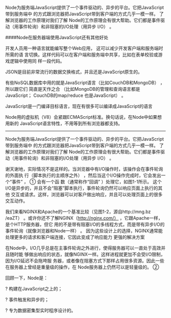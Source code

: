 Node为服务端JavaScript提供了一个事件驱动的、异步的平台。它把JavaScript带到服务端中
的方式跟浏览器把JavaScript带到客户端的方式几乎一模一样。 了解浏览器的工作原理对我们了解
Node的工作原理会有很大帮助。它们都是事件驱动（用事件轮询）和非阻塞的I/O处理（用异步
I/O） 。

####Node在服务器端使用JavaScript还有其他好处

开发人员用一种语言就能编写整个Web应用， 这可以减少开发客户端和服务端时所需的语
言切换。这样代码可以在客户端和服务端中共享，比如在表单校验或游戏逻辑中使用同
样一段代码。

JSON是目前非常流行的数据交换格式，并且还是JavaScript原生的。

有些NoSQL数据库中用的就是JavaScript语言（比如CouchDB和MongoDB） ，所以跟它们
简直是天作之合 （比如MongoDB的管理和查询语言都是JavaScript； CouchDB的map/reduce
也是JavaScript） 。

JavaScript是一门编译目标语言，现在有很多可以编译成JavaScript的语言


Node用的虚拟机（V8）会紧跟ECMAScript标准。换句话说，在Node中如果想用新的
JavaScript语言特性，不用等到所有浏览器都支持。

<hr>
Node为服务端JavaScript提供了一个事件驱动的、异步的平台。它把JavaScript带到服务端中
的方式跟浏览器把JavaScript带到客户端的方式几乎一模一样。 了解浏览器的工作原理对我们了解
Node的工作原理会有很大帮助。它们都是事件驱动（用事件轮询）和非阻塞的I/O处理（用异步
I/O） 。

谢天谢地，实际情况不是这样的。当浏览器中有I/O操作时，该操作会在事件轮询的外面执
行（脚本执行的主顺序之外） ，然后当这个I/O操作完成时，它会发出一个“事件” ，
① 会有一个函
数（通常称作“回调” ）处理它，如图1-1所示。
这个I/O是异步的，并且不会“阻塞”脚本执行，事件轮询仍然可以响应页面上执行的其他
交互或请求。这样，浏览器可以对客户做出响应，并且可以处理页面上的很多交互动作。

我们来看NGINX和Apache的一个基准比较（见图1-2，源自http://mng.bz
/eaZT） 。或许你还不了解NGINX（http://nginx.com/） ，它跟Apache一样，是个HTTP服务器，但它
用的不是带有阻塞I/O的多线程方式，而是带有异步I/O的事件轮询（就像浏览器和Node一样） 。
因为这些设计上的选择，NGINX通常能处理更多的请求和客户端连接，它因此变成了响应能力
更强的解决方案


在Node中，I/O几乎总是在主事件轮询之外进行，使得服务器可以一直处于高效并且随时能
够做出响应的状态，就像NGINX一样。这样进程就更加不会受I/O限制，因为I/O延迟不会拖垮服
务器，或者像在阻塞方式下那样占用很多资源。因此一些在服务器上曾经是重量级的操作，在
Node服务器上仍然可以是轻量级的。
②

回顾一下，Node是：

?  构建在JavaScript之上的；

?  事件触发和异步的；

?  专为数据密集型实时程序设计的。
